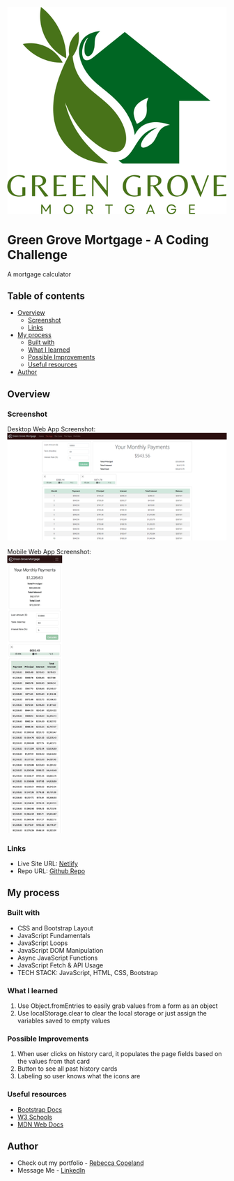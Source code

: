 ![Bash Buddy Logo](./img/GreenGroveMortgage.svg)
# Green Grove Mortgage - A Coding Challenge

A mortgage calculator

## Table of contents

- [Overview](#overview)
  - [Screenshot](#screenshot)
  - [Links](#links)
- [My process](#my-process)
  - [Built with](#built-with)
  - [What I learned](#what-i-learned)
  - [Possible Improvements](#possible-improvements)
  - [Useful resources](#useful-resources)
- [Author](#author)

## Overview

### Screenshot

Desktop Web App Screenshot:
![Desktop Screenshot](./img/desktop-screenshot.png)

Mobile Web App Screenshot:
<br/>
<img src="./img/iphone-screenshot.JPG" alt="Mobile Screenshot" width="25%" height="auto">

### Links

- Live Site URL: [Netlify](https://glittering-queijadas-fe3bfc.netlify.app/)
- Repo URL: [Github Repo](https://github.com/rebcop/GreenGroveMortgage)

## My process

### Built with

- CSS and Bootstrap Layout
- JavaScript Fundamentals
- JavaScript Loops
- JavaScript DOM Manipulation
- Async JavaScript Functions
- JavaScript Fetch & API Usage
- TECH STACK: JavaScript, HTML, CSS, Bootstrap

### What I learned

1. Use Object.fromEntries to easily grab values from a form as an object
2. Use localStorage.clear to clear the local storage or just assign the variables saved to empty values

### Possible Improvements
1. When user clicks on history card, it populates the page fields based on the values from that card
2. Button to see all past history cards
3. Labeling so user knows what the icons are
   
### Useful resources

- [Bootstrap Docs](https://getbootstrap.com/docs/5.3/getting-started/introduction/)
- [W3 Schools](https://www.w3schools.com/js/)
- [MDN Web Docs](https://developer.mozilla.org/en-US/docs/Web/JavaScript)

## Author

- Check out my portfolio - [Rebecca Copeland](https://rebcop.dev/)
- Message Me - [LinkedIn](https://www.linkedin.com/in/rebcop/)
